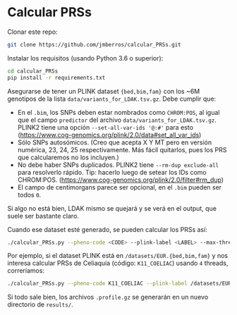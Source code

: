 # Calcular PRSs

Clonar este repo:

```bash
git clone https://github.com/jmberros/calcular_PRSs.git
```

Instalar los requisitos (usando Python 3.6 o superior):

```bash
cd calcular_PRSs
pip install -r requirements.txt
```

Asegurarse de tener un PLINK dataset `{bed,bim,fam}` con los ~6M genotipos de
la lista `data/variants_for_LDAK.tsv.gz`. Debe cumplir que:

  * En el `.bim`, los SNPs deben estar nombrados como `CHROM:POS`, al igual que
    el campo `predictor` del archivo `data/variants_for_LDAK.tsv.gz`. PLINK2
    tiene una opción `--set-all-var-ids '@:#'` para esto
    (https://www.cog-genomics.org/plink/2.0/data#set_all_var_ids)
  * Sólo SNPs autosómicos. (Creo que acepta X Y MT pero en versión numérica,
    23, 24, 25 respectivamente. Más fácil quitarlos, pues los PRS que
    calcularemos no los incluyen.)
  * No debe haber SNPs duplicados. PLINK2 tiene `--rm-dup exclude-all` para
    resolverlo rápido. Tip: hacerlo luego de setear los IDs como CHROM:POS.
    (https://www.cog-genomics.org/plink/2.0/filter#rm_dup)
  * El campo de centimorgans parece ser opcional, en el `.bim` pueden ser todos
    `0`.

Si algo no está bien, LDAK mismo se quejará y se verá en el output, que suele
ser bastante claro.

Cuando ese dataset esté generado, se pueden calcular los PRSs así:

```bash
./calcular_PRSs.py --pheno-code <CODE> --plink-label <LABEL> --max-threads <N>
```

Por ejemplo, si el dataset PLINK está en `/datasets/EUR.{bed,bim,fam}` y nos
interesa calcular PRSs de Celiaquía (código: `K11_COELIAC`) usando `4` threads,
correríamos:

```bash
./calcular_PRSs.py --pheno-code K11_COELIAC --plink-label /datasets/EUR --max-threads 4
```

Si todo sale bien, los archivos `.profile.gz` se generarán en un nuevo
directorio de `results/`.
